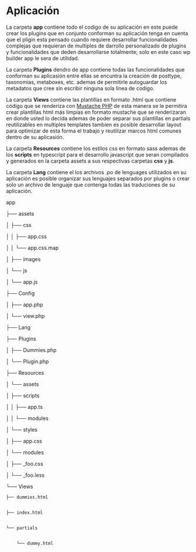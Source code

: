 # Aplicación

La carpeta **app** contiene todo el codigo de su aplicación en este puede crear los plugins que en conjunto conforman su aplicación tenga en cuenta que el pligin esta pensado cuando requiere desarrollar funcionalidades complejas que requieran de multiples de darrollo personalizado de plugins y funcionalidades que deden desarrollarse totalmente; solo en este caso wp builder app le sera de utilidad.

La carpeta **Plugins** dendro de app contiene todas las funcionalidades que conforman su aplicasión entre ellas se encuntra la creación de posttype, taxonomias, metaboxes, etc. ademas de permitirle autoguardar los metadatos que cree sin escribir ninguna sola linea de codigo.

La carpeta **Views** contiene las plantillas en formato .html que contiene código que se renderiza con [Mustache PHP](https://github.com/bobthecow/mustache.php/wiki "Documentación") de esta manera se le permitira crear plantillas html más limpias en formato mustache que se renderizaran en donde usted lo decida ademas de poder separar sus plantillas en partials reutilizables en multiples templates tambien es posible desarrollar layout para optimizar de esta forma el trabajo y reutilizar marcos html comunes dentro de su aplicasión.

La carpeta **Resources** contiene los estilos css en formato sass ademas de los **scripts** en typescript para el desarrollo javascript que seran compilados y generados en la carpeta assets a sus respectivas carpetas **css** y **js**.

La carpeta **Lang** contiene el los archivos .po de lenguages utilizados en su aplicación es posible organizar sus lenguajes separados por plugins o crear solo un archivo de lenguaje que contenga todas las traduciones de su aplicación.

app

├── assets

│   ├── css

│   │   ├── app.css

│   │   └── app.css.map

│   ├── images

│   └── js

│       └── app.js

├── Config


│   ├── app.php


│   └── view.php


├── Lang


├── Plugins


│   ├── Dummies.php


│   └── Plugin.php


├── Resources


│   └── assets


│       ├── scripts


│       │   ├── app.ts


│       │   └── modules


│       └── styles


│           ├── app.css


│           └── modules


│               ├── \_foo.css


│               └── \_foo.less


└── Views


    ├── dummies.html


    ├── index.html


    └── partials


        └── dummy.html

